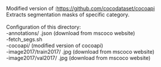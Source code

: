 Modified version of :https://github.com/cocodataset/cocoapi \
Extracts segmentation masks of specific category. \
\
Configuration of this directory: \
    -annotations/ .json         (download from mscoco website) \
    -fetch_segs.sh \
    -cocoapi/                   (modified version of cocoapi) \
    -image2017/train2017/ .jpg  (download from mscoco website) \
    -image2017/val2017/ .jpg    (download from mscoco website)
